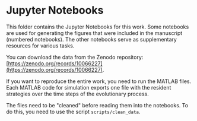 # Jupyter Notebooks

This folder contains the Jupyter Notebooks for this work. Some notebooks are
used for generating the figures that were included in the manuscript (numbered
notebooks). The other notebooks serve as supplementary resources for various
tasks.

You can download the data from the Zenodo repository:
[https://zenodo.org/records/10066227](https://zenodo.org/records/10066227).

If you want to reproduce the entire work, you need to run the MATLAB files. Each
MATLAB code for simulation exports one file with the resident strategies over
the time steps of the evolutionary process.

The files need to be "cleaned" before reading them into the notebooks. To do
this, you need to use the script `scripts/clean_data`.